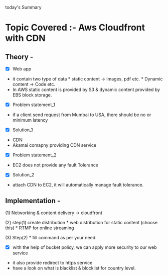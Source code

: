 today's Summary

# Topic Covered :- Aws Cloudfront with CDN
 ##  Theory -

- [x] Web app 
-  it contain two type of data
        * static content  -> Images, pdf etc. 
        *   Dynamic content -> Code etc.
 - In AWS static content is provided by S3 & dynamic content provided by EBS block  storage.
- [x] Problem statement_1  
- if  a client send request from Mumbai to USA, there should be no or minimum latency 
- [x] Solution_1
-   CDN 
- Akamai comapny providing CDN service
- [x] Problem statement_2
- EC2 does not provide any fault Tolerance 
- [x] Solution_2
- attach CDN to EC2, it will automatically manage fault tolerance.

## Implementation -

(1) Networking & content delivery  -> cloudfront 

(2)  step(1) create distribution 
     *  web distribution for static content (choose this)
     * RTMP for online streaming 
     
(3) Step(2) 
      * fill command as per your need.
      
- [x] with the help of bucket policy, we can apply more security to our web service 
- it also provide redirect to https service 
- have a look on what is blacklist & blocklist for country level.
     
